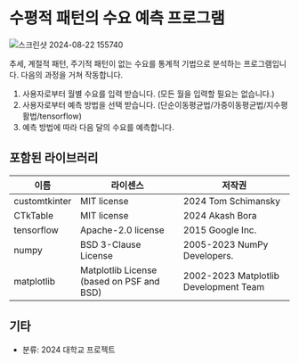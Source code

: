 # 수평적 패턴의 수요 예측 프로그램

![스크린샷 2024-08-22 155740](https://github.com/user-attachments/assets/77a45b26-1f1a-4074-a6fd-400f33755c46)

추세, 계절적 패턴, 주기적 패턴이 없는 수요를 통계적 기법으로 분석하는 프로그램입니다. 
다음의 과정을 거쳐 작동합니다.
1. 사용자로부터 월별 수요를 입력 받습니다. (모든 월을 입력할 필요는 없습니다.)
2. 사용자로부터 예측 방법을 선택 받습니다. (단순이동평균법/가중이동평균법/지수평활법/tensorflow)
3. 예측 방법에 따라 다음 달의 수요를 예측합니다.

## 포함된 라이브러리
|이름|라이센스|저작권|
|---|---|---|
|customtkinter|MIT license|2024 Tom Schimansky|
|CTkTable|MIT license|2024 Akash Bora|
|tensorflow|Apache-2.0 license|2015 Google Inc.|
|numpy|BSD 3-Clause License|2005-2023 NumPy Developers.|
|matplotlib|Matplotlib License (based on PSF and BSD)|2002-2023 Matplotlib Development Team|

## 기타
- 분류: 2024 대학교 프로젝트
